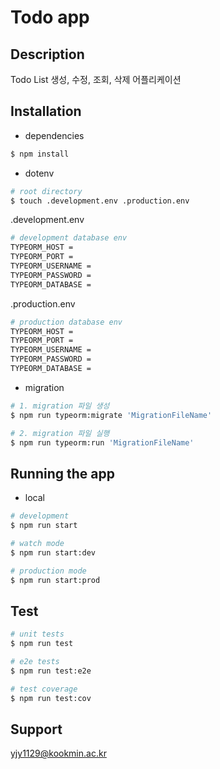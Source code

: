 # Todo app
## Description

Todo List 생성, 수정, 조회, 삭제 어플리케이션

## Installation

- dependencies

```bash
$ npm install
```

- dotenv

```bash
# root directory
$ touch .development.env .production.env
```

.development.env
```bash
# development database env
TYPEORM_HOST = 
TYPEORM_PORT = 
TYPEORM_USERNAME = 
TYPEORM_PASSWORD = 
TYPEORM_DATABASE = 
```

.production.env
```bash
# production database env
TYPEORM_HOST = 
TYPEORM_PORT = 
TYPEORM_USERNAME = 
TYPEORM_PASSWORD = 
TYPEORM_DATABASE = 
```

- migration


```bash
# 1. migration 파일 생성
$ npm run typeorm:migrate 'MigrationFileName'

# 2. migration 파일 실행
$ npm run typeorm:run 'MigrationFileName'
```

## Running the app

- local

```bash
# development
$ npm run start

# watch mode
$ npm run start:dev

# production mode
$ npm run start:prod
```


## Test

```bash
# unit tests
$ npm run test

# e2e tests
$ npm run test:e2e

# test coverage
$ npm run test:cov
```

## Support

yjy1129@kookmin.ac.kr

